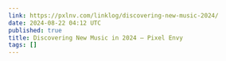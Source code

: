 ```yaml
---
link: https://pxlnv.com/linklog/discovering-new-music-2024/
date: 2024-08-22 04:12 UTC
published: true
title: Discovering New Music in 2024 – Pixel Envy
tags: []
---
```



